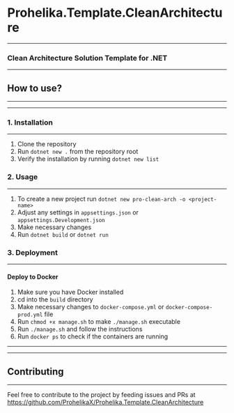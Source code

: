 # Prohelika.Template.CleanArchitecture

-----------------

### Clean Architecture Solution Template for .NET

-----------------

## How to use?

---------------------
---------------------
### 1. Installation

---------------------
1. Clone the repository
2. Run `dotnet new .` from the repository root
3. Verify the installation by running `dotnet new list`

### 2. Usage

---------------------
1. To create a new project run `dotnet new pro-clean-arch -o <project-name>`
2. Adjust any settings in `appsettings.json` or `appsettings.Development.json`
3. Make necessary changes
4. Run `dotnet build` or `dotnet run`

### 3. Deployment

---------------------
#### Deploy to Docker
1. Make sure you have Docker installed
2. cd into the `build` directory
3. Make necessary changes to `docker-compose.yml` or `docker-compose-prod.yml` file
4. Run `chmod +x manage.sh` to make `./manage.sh` executable
5. Run `./manage.sh` and follow the instructions
6. Run `docker ps` to check if the containers are running


-----------------
-----------------

## Contributing

-----------------
Feel free to contribute to the project by feeding issues and PRs at https://github.com/ProhelikaX/Prohelika.Template.CleanArchitecture
